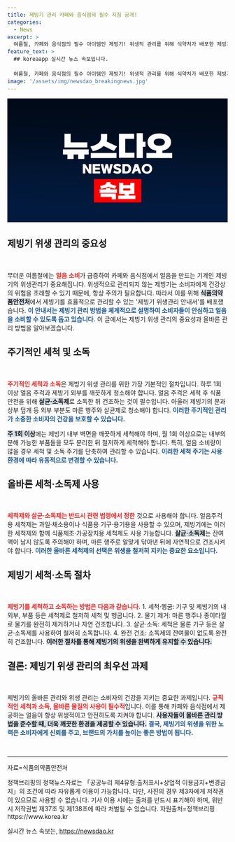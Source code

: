 ```yaml
---
title: 제빙기 관리 카페와 음식점의 필수 지침 공개!
categories:
  - News
excerpt: >
  여름철, 카페와 음식점의 필수 아이템인 제빙기! 위생적 관리를 위해 식약처가 배포한 제빙기 위생관리 안내서를 통해 안전한 얼음 소비를 보장하세요. 올바른 세척 및 소독 방법으로 더욱 깨끗한 얼음을 즐길 수 있는 팁을 알아봅니다!
feature_text: >
  ## koreaapp 실시간 뉴스 속보입니다.

  여름철, 카페와 음식점의 필수 아이템인 제빙기! 위생적 관리를 위해 식약처가 배포한 제빙기 위생관리 안내서를 통해 안전한 얼음 소비를 보장하세요. 올바른 세척 및 소독 방법으로 더욱 깨끗한 얼음을 즐길 수 있는 팁을 알아봅니다!
image: '/assets/img/newsdao_breakingnews.jpg'
---
```


<p><img src="/assets/img/newsdao_breakingnews.jpg" alt="koreaapp 속보" /></p>

<h2 data-ke-size="size26">제빙기 위생 관리의 중요성</h2>

<p data-ke-size="size16">&nbsp;</p>

<p>무더운 여름철에는 <b><span style="color: #ee2323;">얼음 소비</span></b>가 급증하여 카페와 음식점에서 얼음을 만드는 기계인 제빙기의 위생관리가 중요해집니다. 위생적으로 관리되지 않는 제빙기는 소비자에게 건강상의 위험을 초래할 수 있기 때문에, 항상 주의가 필요합니다. 따라서 이를 위해 <b><span style="background-color: #21538527;">식품의약품안전처</span></b>에서 제빙기를 효율적으로 관리할 수 있는 '제빙기 위생관리 안내서'를 배포했습니다. <b><span style="color: #1a5490;">이 안내서는 제빙기 관리 방법을 체계적으로 설명하여 소비자들이 안심하고 얼음을 소비할 수 있도록 돕고 있습니다.</span></b> 이 글에서는 제빙기 위생 관리의 중요성과 올바른 관리 방법을 알아보겠습니다.</p>

<h2 data-ke-size="size26">주기적인 세척 및 소독</h2>

<p data-ke-size="size16">&nbsp;</p>

<p><b><span style="color: #ee2323;">주기적인 세척과 소독</span></b>은 제빙기 위생 관리를 위한 가장 기본적인 절차입니다. 하루 1회 이상 얼음 주걱과 제빙기 외부를 깨끗하게 청소해야 합니다. 얼음 주걱은 세척 후 식품 안전을 위해 <b><span style="background-color: #21538527;">살균·소독제</span></b>로 소독한 뒤 건조하는 것이 필수입니다. 아울러 제빙기의 문과 상부 덮개 등 외부 부분도 마른 행주와 살균제로 청소해야 합니다. <b><span style="color: #1a5490;">이러한 주기적인 관리가 소중한 소비자의 건강을 보호할 수 있습니다.</span></b></p>

<p><b><span style="background-color: #21538527;">주 1회 이상</span></b>에는 제빙기 내부 벽면을 깨끗하게 세척해야 하며, 월 1회 이상으로는 내부의 분해 가능한 부품들을 모두 분리한 뒤 철저하게 세척해야 합니다. 특히, 얼음 소비량이 많을 경우 세척 및 소독 주기를 단축하여 관리할 수 있습니다. <b><span style="color: #1a5490;">이러한 세척 주기는 사용 환경에 따라 유동적으로 변경할 수 있습니다.</span></b></p>

<h2 data-ke-size="size26">올바른 세척·소독제 사용</h2>

<p data-ke-size="size16">&nbsp;</p>

<p><b><span style="color: #ee2323;">세척제와 살균·소독제는 반드시 관련 법령에서 정한</span></b> 것으로 사용해야 합니다. 얼음주걱 용 세척제는 과일·채소용이나 식품용 기구·용기용을 사용할 수 있으며, 제빙기에는 이러한 세척제와 함께 식품제조·가공장치용 세척제도 사용 가능합니다. <b><span style="background-color: #21538527;">살균·소독제</span></b>는 잔여액이 남지 않도록 주의해야 하며, 마른 행주로 알맞게 닦아낸 뒤에 자연적으로 건조시켜야 합니다. <b><span style="color: #1a5490;">이러한 올바른 세척제의 선택은 위생을 철저히 지키는 중요한 요소입니다.</span></b></p>

<h2 data-ke-size="size26">제빙기 세척·소독 절차</h2>

<p data-ke-size="size16">&nbsp;</p>

<p><b><span style="color: #ee2323;">제빙기를 세척하고 소독하는 방법은 다음과 같습니다.</span></b>
1. 세척·헹굼: 기구 및 제빙기의 내외부, 부품 등은 세척제로 철저히 세척 및 헹굽니다.
2. 물기 제거: 마른 행주나 종이타월로 물기를 완전히 제거하거나 자연 건조합니다.
3. 살균·소독: 세척은 물론 기구 등은 살균·소독제를 사용하여 철저히 소독합니다.
4. 완전 건조: 소독제의 잔여물이 없도록 완전히 건조합니다. <b><span style="background-color: #21538527;">이러한 절차를 통해 제빙기의 위생을 완벽하게 유지할 수 있습니다.</span></b></p>

<h2 data-ke-size="size26">결론: 제빙기 위생 관리의 최우선 과제</h2>

<p data-ke-size="size16">&nbsp;</p>

<p>제빙기의 올바른 관리와 위생 관리는 소비자의 건강을 지키는 중요한 과제입니다. <b><span style="color: #ee2323;">규칙적인 세척과 소독, 올바른 물질의 사용이 필수적</span></b>입니다. 이를 통해 카페와 음식점에서 제공하는 얼음이 항상 위생적이고 안전하도록 지켜야 합니다. <b><span style="background-color: #21538527;">사용자들이 올바른 관리 방법을 준수할 때, 더욱 깨끗한 환경을 제공할 수 있습니다.</span></b> <b><span style="color: #1a5490;">결국, 제빙기의 위생을 위한 노력은 소비자에게 신뢰를 주고, 브랜드의 가치를 높이는 좋은 방법이 됩니다.</span></b></p>

<p data-ke-size="size16">&nbsp;</p>

<hr>

<p data-ke-size="size16">자료=식품의약품안전처</p>

<p data-ke-size="size16">정책브리핑의 정책뉴스자료는 「공공누리 제4유형:출처표시+상업적 이용금지+변경금지」의 조건에 따라 자유롭게 이용이 가능합니다. 다만, 사진의 경우 제3자에게 저작권이 있으므로 사용할 수 없습니다. 기사 이용 시에는 출처를 반드시 표기해야 하며, 위반 시 저작권법 제37조 및 제138조에 따라 처벌될 수 있습니다. 자원출처=정책브리핑 https://www.korea.kr</p>
실시간 뉴스 속보는, <a href="https://newsdao.kr" rel="dofollow">https://newsdao.kr</a>


